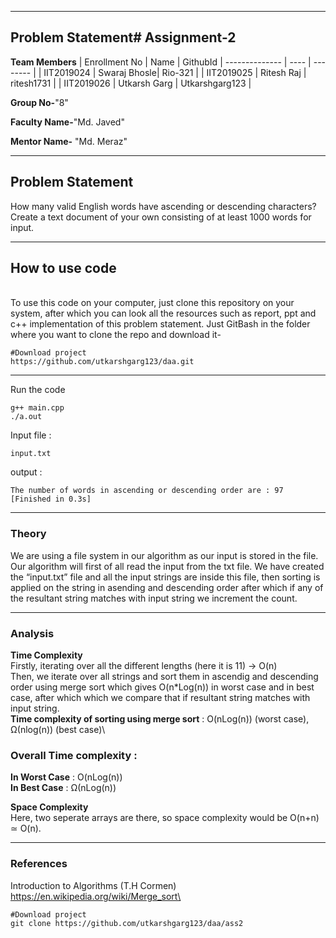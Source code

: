 

---
## Problem Statement# Assignment-2

**Team Members**
|  Enrollment No |   Name         | GithubId        |
 --------------  |   ----         | --------        |
|    IIT2019024  |   Swaraj Bhosle| Rio-321         |
|    IIT2019025  |   Ritesh Raj   | ritesh1731      | 
|    IIT2019026  |   Utkarsh Garg | Utkarshgarg123  |

**Group No-**"8"

**Faculty Name-**"Md. Javed"

**Mentor Name-** "Md. Meraz"

---
## Problem Statement
How many valid English words have ascending or descending
characters? Create a text document of your own consisting of at
least 1000 words for input.

---
## How to use code
<br> To use this code on your computer, just clone this repository on your system, after which you can look all the resources such as report, ppt and c++ implementation of this problem statement. Just GitBash in the folder where you want to clone the repo and download it-
```
#Download project
https://github.com/utkarshgarg123/daa.git

```

---

Run the code
```
g++ main.cpp
./a.out
```

Input file : 
```
input.txt
```
output : 
```
The number of words in ascending or descending order are : 97
[Finished in 0.3s] 
```
---




### Theory
We are using a file system in our algorithm as our input is stored in the file. Our algorithm will first of all read the input from the txt file. We have created the “input.txt” file and all the input strings are inside this file, then sorting is applied on the string in asending and descending order after which if any of the resultant string matches with input string we increment the count.

---

### Analysis

**Time Complexity**
<br>
Firstly, iterating over all the different lengths (here it is 11) -> O(n)<br>
Then, we iterate over all strings and sort them in ascendig and descending order using merge sort which gives O(n*Log(n)) in worst case and in best case, after which which we compare that if resultant string matches with input string.\
**Time complexity of sorting using merge sort** : O(nLog(n)) (worst case), Ω(nlog(n)) (best case)\

### Overall Time complexity :
**In Worst Case** : O(nLog(n))\
**In Best Case** : Ω(nLog(n))


**Space Complexity**
<br>Here, two seperate arrays are there, so space complexity would be O(n+n) ≃ O(n).

---

### References

Introduction to Algorithms (T.H Cormen)\
https://en.wikipedia.org/wiki/Merge_sort\



```
#Download project
git clone https://github.com/utkarshgarg123/daa/ass2
```
